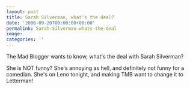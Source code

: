 ```yaml
---
layout: post
title: Sarah Silverman, what's the deal?
date: '2006-09-20T00:00:00+00:00'
permalink: Sarah-Silverman-whats-the-deal
image: 
categories: ''
---
```

The Mad Blogger wants to know, what&#39;s the deal with Sarah Silverman?

She is NOT funny? She&#39;s annoying as hell, and definitely not funny for a comedian. She&#39;s on Leno tonight, and making TMB want to change it to Letterman!
